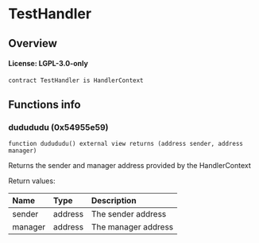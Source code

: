 # TestHandler

## Overview

#### License: LGPL-3.0-only

```solidity
contract TestHandler is HandlerContext
```


## Functions info

### dudududu (0x54955e59)

```solidity
function dudududu() external view returns (address sender, address manager)
```

Returns the sender and manager address provided by the HandlerContext


Return values:

| Name    | Type    | Description         |
| :------ | :------ | :------------------ |
| sender  | address | The sender address  |
| manager | address | The manager address |
